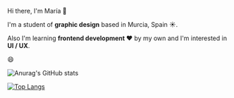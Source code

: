 Hi there, I'm María 👋

I'm a student of <b>graphic design</b> based in Murcia, Spain ☀️. 

Also I'm learning <b>frontend development ❤️</b> by my own and I'm interested in <b>UI / UX</b>.

😄

![Anurag's GitHub stats](https://github-readme-stats.vercel.app/api?username=marialemon&show_icons=true&title_color=343434&icon_color=343434)

[![Top Langs](https://github-readme-stats.vercel.app/api/top-langs/?username=marialemon&layout=compact&title_color=343434)](https://github.com/anuraghazra/github-readme-stats)
